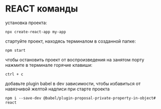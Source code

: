 # REACT команды

установка проекта:

`npx create-react-app my-app`

стартуйте проект, находясь терминалом в созданной папке:

`npm start`

чтобы остановить проект от воспроизведения на занятом порту нажмите в терминале горячие клавиши:

`ctrl + c`

добавьте plugin babel в dev зависимости, чтобы избавиться от навязчивой желтой надписи при старте проекта

`npm i --save-dev @babel/plugin-proposal-private-property-in-object# react`
